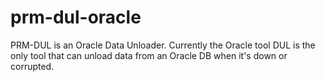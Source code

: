 # prm-dul-oracle
PRM-DUL is an Oracle Data Unloader. Currently the Oracle tool DUL is the only tool that can unload data from an Oracle DB when it's down or corrupted.
